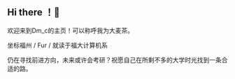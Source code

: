 ## Hi there ！👋
欢迎来到Dm_c的主页！可以称呼我为大麦茶。

坐标福州 / Fur / 就读于福大计算机系

仍在寻找前进方向，未来或许会考研？祝愿自己在所剩不多的大学时光找到一条合适的路。

  

<!--
**Dmc-fur/Dmc-fur** is a ✨ _special_ ✨ repository because its `README.md` (this file) appears on your GitHub profile.

Here are some ideas to get you started:

- 🔭 I’m currently working on ...blabla
- 🌱 I’m currently learning ...
- 👯 I’m looking to collaborate on ...
- 🤔 I’m looking for help with ...
- 💬 Ask me about ...
- 📫 How to reach me: ...
- 😄 Pronouns: ...
- ⚡ Fun fact: ...
-->
